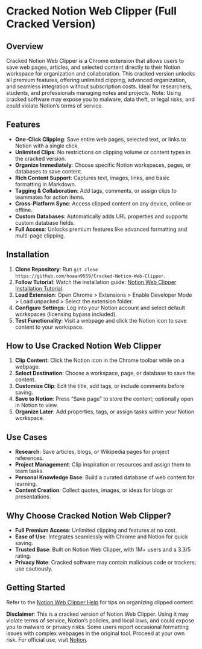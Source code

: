 # Cracked Notion Web Clipper (Full Cracked Version)

## Overview
Cracked Notion Web Clipper is a Chrome extension that allows users to save web pages, articles, and selected content directly to their Notion workspace for organization and collaboration. This cracked version unlocks all premium features, offering unlimited clipping, advanced organization, and seamless integration without subscription costs. Ideal for researchers, students, and professionals managing notes and projects. Note: Using cracked software may expose you to malware, data theft, or legal risks, and could violate Notion’s terms of service.[](https://chromewebstore.google.com/detail/notion-web-clipper/knheggckgoiihginacbkhaalnibhilkk)

## Features
- **One-Click Clipping**: Save entire web pages, selected text, or links to Notion with a single click.
- **Unlimited Clips**: No restrictions on clipping volume or content types in the cracked version.
- **Organize Immediately**: Choose specific Notion workspaces, pages, or databases to save content.
- **Rich Content Support**: Captures text, images, links, and basic formatting in Markdown.
- **Tagging & Collaboration**: Add tags, comments, or assign clips to teammates for action items.
- **Cross-Platform Sync**: Access clipped content on any device, online or offline.
- **Custom Databases**: Automatically adds URL properties and supports custom database fields.
- **Full Access**: Unlocks premium features like advanced formatting and multi-page clipping.

## Installation
1. **Clone Repository**: Run `git clone https://github.com/hoaan9559/Cracked-Notion-Web-Clipper`.
2. **Follow Tutorial**: Watch the installation guide: [Notion Web Clipper Installation Tutorial](https://www.youtube.com/watch?v=yVvvA8kaIuk).
3. **Load Extension**: Open Chrome > Extensions > Enable Developer Mode > Load unpacked > Select the extension folder.[](https://github.com/webclipper/web-clipper)
4. **Configure Settings**: Log into your Notion account and select default workspaces (licensing bypass included).
5. **Test Functionality**: Visit a webpage and click the Notion icon to save content to your workspace.

## How to Use Cracked Notion Web Clipper
1. **Clip Content**: Click the Notion icon in the Chrome toolbar while on a webpage.
2. **Select Destination**: Choose a workspace, page, or database to save the content.
3. **Customize Clip**: Edit the title, add tags, or include comments before saving.
4. **Save to Notion**: Press “Save page” to store the content; optionally open in Notion to view.
5. **Organize Later**: Add properties, tags, or assign tasks within your Notion workspace.

## Use Cases
- **Research**: Save articles, blogs, or Wikipedia pages for project references.
- **Project Management**: Clip inspiration or resources and assign them to team tasks.
- **Personal Knowledge Base**: Build a curated database of web content for learning.
- **Content Creation**: Collect quotes, images, or ideas for blogs or presentations.

## Why Choose Cracked Notion Web Clipper?
- **Full Premium Access**: Unlimited clipping and features at no cost.
- **Ease of Use**: Integrates seamlessly with Chrome and Notion for quick saving.
- **Trusted Base**: Built on Notion Web Clipper, with 1M+ users and a 3.3/5 rating.[](https://chromewebstore.google.com/detail/notion-web-clipper/knheggckgoiihginacbkhaalnibhilkk)
- **Privacy Note**: Cracked software may contain malicious code or trackers; use cautiously.

## Getting Started
Refer to the [Notion Web Clipper Help](https://www.notion.so/help/web-clipper) for tips on organizing clipped content.[](https://www.notion.com/help/web-clipper)

**Disclaimer**: This is a cracked version of Notion Web Clipper. Using it may violate terms of service, Notion’s policies, and local laws, and could expose you to malware or privacy risks. Some users report occasional formatting issues with complex webpages in the original tool. Proceed at your own risk. For official use, visit [Notion](https://www.notion.so).
